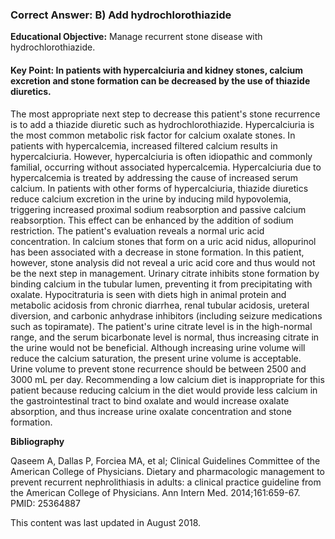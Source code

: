 
### Correct Answer: B) Add hydrochlorothiazide 

**Educational Objective:** Manage recurrent stone disease with hydrochlorothiazide.

#### **Key Point:** In patients with hypercalciuria and kidney stones, calcium excretion and stone formation can be decreased by the use of thiazide diuretics.

The most appropriate next step to decrease this patient's stone recurrence is to add a thiazide diuretic such as hydrochlorothiazide. Hypercalciuria is the most common metabolic risk factor for calcium oxalate stones. In patients with hypercalcemia, increased filtered calcium results in hypercalciuria. However, hypercalciuria is often idiopathic and commonly familial, occurring without associated hypercalcemia. Hypercalciuria due to hypercalcemia is treated by addressing the cause of increased serum calcium. In patients with other forms of hypercalciuria, thiazide diuretics reduce calcium excretion in the urine by inducing mild hypovolemia, triggering increased proximal sodium reabsorption and passive calcium reabsorption. This effect can be enhanced by the addition of sodium restriction.
The patient's evaluation reveals a normal uric acid concentration. In calcium stones that form on a uric acid nidus, allopurinol has been associated with a decrease in stone formation. In this patient, however, stone analysis did not reveal a uric acid core and thus would not be the next step in management.
Urinary citrate inhibits stone formation by binding calcium in the tubular lumen, preventing it from precipitating with oxalate. Hypocitraturia is seen with diets high in animal protein and metabolic acidosis from chronic diarrhea, renal tubular acidosis, ureteral diversion, and carbonic anhydrase inhibitors (including seizure medications such as topiramate). The patient's urine citrate level is in the high-normal range, and the serum bicarbonate level is normal, thus increasing citrate in the urine would not be beneficial.
Although increasing urine volume will reduce the calcium saturation, the present urine volume is acceptable. Urine volume to prevent stone recurrence should be between 2500 and 3000 mL per day.
Recommending a low calcium diet is inappropriate for this patient because reducing calcium in the diet would provide less calcium in the gastrointestinal tract to bind oxalate and would increase oxalate absorption, and thus increase urine oxalate concentration and stone formation.

**Bibliography**

Qaseem A, Dallas P, Forciea MA, et al; Clinical Guidelines Committee of the American College of Physicians. Dietary and pharmacologic management to prevent recurrent nephrolithiasis in adults: a clinical practice guideline from the American College of Physicians. Ann Intern Med. 2014;161:659-67. PMID: 25364887

This content was last updated in August 2018.
